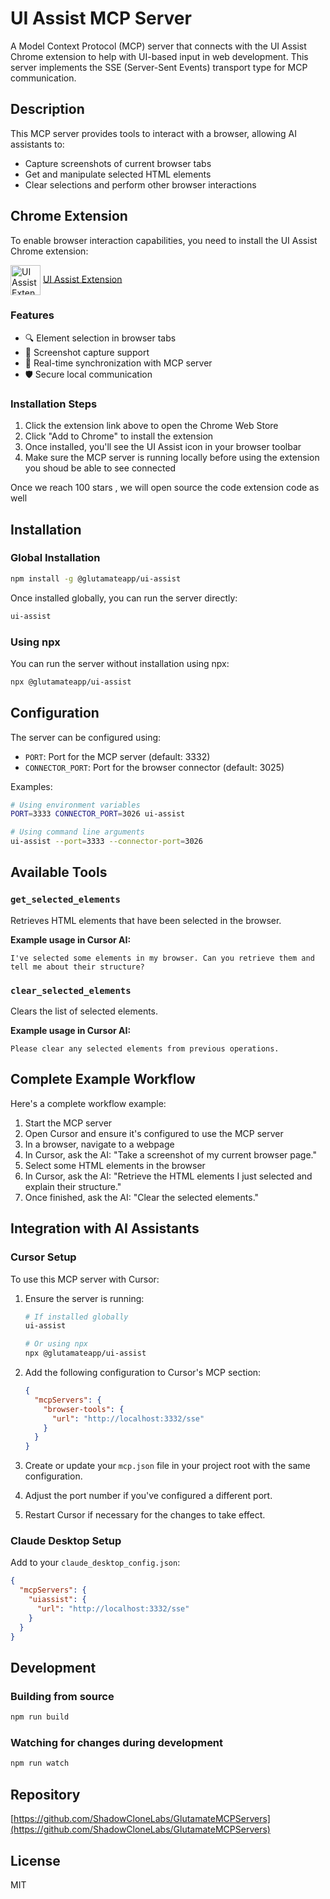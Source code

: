 # UI Assist MCP Server

A Model Context Protocol (MCP) server that connects with the UI Assist Chrome extension to help with UI-based input in web development. This server implements the SSE (Server-Sent Events) transport type for MCP communication.

## Description

This MCP server provides tools to interact with a browser, allowing AI assistants to:

- Capture screenshots of current browser tabs
- Get and manipulate selected HTML elements
- Clear selections and perform other browser interactions

## Chrome Extension

To enable browser interaction capabilities, you need to install the UI Assist Chrome extension:

<img src="https://chromewebstore.google.com/detail/cgpdancbdkpljflelfjpgdafebneible/icon" width="48" height="48" alt="UI Assist Extension Icon" style="vertical-align: middle"> [UI Assist Extension](https://chromewebstore.google.com/detail/cgpdancbdkpljflelfjpgdafebneible?utm_source=item-share-cb)

### Features

- 🔍 Element selection in browser tabs
- 📸 Screenshot capture support
- 🔄 Real-time synchronization with MCP server
- 🛡️ Secure local communication

### Installation Steps

1. Click the extension link above to open the Chrome Web Store
2. Click "Add to Chrome" to install the extension
3. Once installed, you'll see the UI Assist icon in your browser toolbar
4. Make sure the MCP server is running locally before using the extension you shoud be able to see connected

Once we reach 100 stars , we will open source the code extension code as well

## Installation

### Global Installation

```bash
npm install -g @glutamateapp/ui-assist
```

Once installed globally, you can run the server directly:

```bash
ui-assist
```

### Using npx

You can run the server without installation using npx:

```bash
npx @glutamateapp/ui-assist
```

## Configuration

The server can be configured using:

- `PORT`: Port for the MCP server (default: 3332)
- `CONNECTOR_PORT`: Port for the browser connector (default: 3025)

Examples:

```bash
# Using environment variables
PORT=3333 CONNECTOR_PORT=3026 ui-assist

# Using command line arguments
ui-assist --port=3333 --connector-port=3026
```

## Available Tools

### `get_selected_elements`

Retrieves HTML elements that have been selected in the browser.

**Example usage in Cursor AI:**

```
I've selected some elements in my browser. Can you retrieve them and tell me about their structure?
```

### `clear_selected_elements`

Clears the list of selected elements.

**Example usage in Cursor AI:**

```
Please clear any selected elements from previous operations.
```

## Complete Example Workflow

Here's a complete workflow example:

1. Start the MCP server
2. Open Cursor and ensure it's configured to use the MCP server
3. In a browser, navigate to a webpage
4. In Cursor, ask the AI: "Take a screenshot of my current browser page."
5. Select some HTML elements in the browser
6. In Cursor, ask the AI: "Retrieve the HTML elements I just selected and explain their structure."
7. Once finished, ask the AI: "Clear the selected elements."

## Integration with AI Assistants

### Cursor Setup

To use this MCP server with Cursor:

1. Ensure the server is running:

   ```bash
   # If installed globally
   ui-assist

   # Or using npx
   npx @glutamateapp/ui-assist
   ```

2. Add the following configuration to Cursor's MCP section:

   ```json
   {
     "mcpServers": {
       "browser-tools": {
         "url": "http://localhost:3332/sse"
       }
     }
   }
   ```

3. Create or update your `mcp.json` file in your project root with the same configuration.
4. Adjust the port number if you've configured a different port.
5. Restart Cursor if necessary for the changes to take effect.

### Claude Desktop Setup

Add to your `claude_desktop_config.json`:

```json
{
  "mcpServers": {
    "uiassist": {
      "url": "http://localhost:3332/sse"
    }
  }
}
```


## Development

### Building from source

```bash
npm run build
```

### Watching for changes during development

```bash
npm run watch
```

## Repository

[https://github.com/ShadowCloneLabs/GlutamateMCPServers](https://github.com/ShadowCloneLabs/GlutamateMCPServers)

## License

MIT
